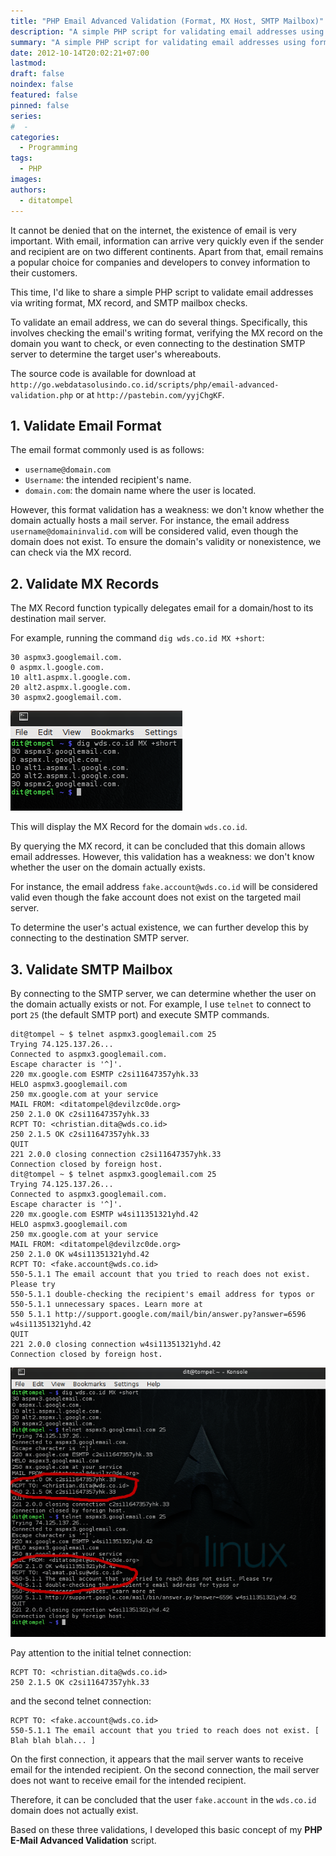 ```yaml
---
title: "PHP Email Advanced Validation (Format, MX Host, SMTP Mailbox)"
description: "A simple PHP script for validating email addresses using format, MX record, and SMTP mailbox checks."
summary: "A simple PHP script for validating email addresses using format, MX record, and SMTP mailbox checks."
date: 2012-10-14T20:02:21+07:00
lastmod:
draft: false
noindex: false
featured: false
pinned: false
series:
#  -
categories:
  - Programming
tags:
  - PHP
images:
authors:
  - ditatompel
---
```


It cannot be denied that on the internet, the existence of email is very important. With email, information can arrive very quickly even if the sender and recipient are on two different continents. Apart from that, email remains a popular choice for companies and developers to convey information to their customers.

This time, I'd like to share a simple PHP script to validate email addresses via writing format, MX record, and SMTP mailbox checks.

To validate an email address, we can do several things. Specifically, this involves checking the email's writing format, verifying the MX record on the domain you want to check, or even connecting to the destination SMTP server to determine the target user's whereabouts.

The source code is available for download at `http://go.webdatasolusindo.co.id/scripts/php/email-advanced-validation.php` or at `http://pastebin.com/yyjChgKF`.

## 1. Validate Email Format

The email format commonly used is as follows:

- `username@domain.com`
- `Username`: the intended recipient's name.
- `domain.com`: the domain name where the user is located.

However, this format validation has a weakness: we don't know whether the domain actually hosts a mail server. For instance, the email address `username@domaininvalid.com` will be considered valid, even though the domain does not exist. To ensure the domain's validity or nonexistence, we can check via the MX record.

## 2. Validate MX Records

The MX Record function typically delegates email for a domain/host to its destination mail server.

For example, running the command `dig wds.co.id MX +short`:

```plain
30 aspmx3.googlemail.com.
0 aspmx.l.google.com.
10 alt1.aspmx.l.google.com.
20 alt2.aspmx.l.google.com.
30 aspmx2.googlemail.com.
```

![dig record](php-email-dig_mxrecord.png#center)

This will display the MX Record for the domain `wds.co.id`.

By querying the MX record, it can be concluded that this domain allows email addresses. However, this validation has a weakness: we don't know whether the user on the domain actually exists.

For instance, the email address `fake.account@wds.co.id` will be considered valid even though the fake account does not exist on the targeted mail server.

To determine the user's actual existence, we can further develop this by connecting to the destination SMTP server.

## 3. Validate SMTP Mailbox

By connecting to the SMTP server, we can determine whether the user on the domain actually exists or not. For example, I use `telnet` to connect to port `25` (the default SMTP port) and execute SMTP commands.

```plain
dit@tompel ~ $ telnet aspmx3.googlemail.com 25
Trying 74.125.137.26...
Connected to aspmx3.googlemail.com.
Escape character is '^]'.
220 mx.google.com ESMTP c2si11647357yhk.33
HELO aspmx3.googlemail.com
250 mx.google.com at your service
MAIL FROM: <ditatompel@devilzc0de.org>
250 2.1.0 OK c2si11647357yhk.33
RCPT TO: <christian.dita@wds.co.id>
250 2.1.5 OK c2si11647357yhk.33
QUIT
221 2.0.0 closing connection c2si11647357yhk.33
Connection closed by foreign host.
dit@tompel ~ $ telnet aspmx3.googlemail.com 25
Trying 74.125.137.26...
Connected to aspmx3.googlemail.com.
Escape character is '^]'.
220 mx.google.com ESMTP w4si11351321yhd.42
HELO aspmx3.googlemail.com
250 mx.google.com at your service
MAIL FROM: <ditatompel@devilzc0de.org>
250 2.1.0 OK w4si11351321yhd.42
RCPT TO: <fake.account@wds.co.id>
550-5.1.1 The email account that you tried to reach does not exist. Please try
550-5.1.1 double-checking the recipient's email address for typos or
550-5.1.1 unnecessary spaces. Learn more at
550 5.1.1 http://support.google.com/mail/bin/answer.py?answer=6596 w4si11351321yhd.42
QUIT
221 2.0.0 closing connection w4si11351321yhd.42
Connection closed by foreign host.
```

![SMTP commands](php-email-telnetsmtp.png#center)

Pay attention to the initial telnet connection:

```plain
RCPT TO: <christian.dita@wds.co.id>
250 2.1.5 OK c2si11647357yhk.33
```

and the second telnet connection:

```plain
RCPT TO: <fake.account@wds.co.id>
550-5.1.1 The email account that you tried to reach does not exist. [ Blah blah blah... ]
```

On the first connection, it appears that the mail server wants to receive email for the intended recipient. On the second connection, the mail server does not want to receive email for the intended recipient.

Therefore, it can be concluded that the user `fake.account` in the `wds.co.id` domain does not actually exist.

Based on these three validations, I developed this basic concept of my **PHP E-Mail Advanced Validation** script.
